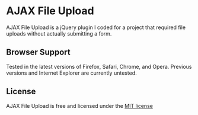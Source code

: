 AJAX File Upload
==========

AJAX File Upload is a jQuery plugin I coded for a project that required file uploads without actually submitting a form.

Browser Support
--------------------

Tested in the latest versions of Firefox, Safari, Chrome, and Opera. Previous versions and Internet Explorer are currently untested.

License
--------------------

AJAX File Upload is free and licensed under the [MIT license](http://davgothic.com/mit-license/)
